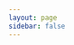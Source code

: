 ```yaml
---
layout: page
sidebar: false
---
```


<script setup>
import { ref, onMounted } from 'vue';
import MarkMap from './MarkMap.vue';

const markdown = ref('');
const isLoaded = ref(false);

onMounted(async () => {
  const response = await fetch('/markmap.mdx');
  markdown.value = await response.text();
  isLoaded.value = true;
});
</script>

<div v-if="isLoaded">
    <MarkMap :markdown="markdown" />
</div>
